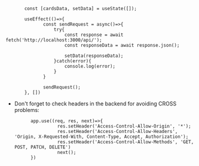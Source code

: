            const [cardsData, setData] = useState([]);
           
           useEffect(()=>{
                  const sendRequest = async()=>{
                      try{
                          const response = await fetch('http://localhost:3000/api/');
                          const responseData = await response.json();

                          setData(responseData);
                      }catch(error){
                          console.log(error);
                      }            
                  }  

                  sendRequest();
           }, [])
           
           
- Don't forget to check headers in the backend for avoiding CROSS problems:

            app.use((req, res, next)=>{
                      res.setHeader('Access-Control-Allow-Origin', '*');
                      res.setHeader('Access-Control-Allow-Headers', 'Origin, X-Requested-With, Content-Type, Accept, Authorization');
                      res.setHeader('Access-Control-Allow-Methods', 'GET, POST, PATCH, DELETE')
                      next();
            })
